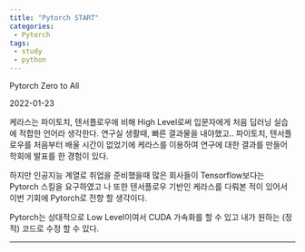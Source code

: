 ```yaml
---
title: "Pytorch START"  
categories:
 - Pytorch
tags:
 - study
 - python
---
```


Pytorch Zero to All

2022-01-23

케라스는 파이토치, 텐서플로우에 비해 High Level로써 입문자에게 처음 딥러닝 실습에 적합한 언어라 생각한다. 연구실 생활때, 빠른 결과물을 내야했고.. 파이토치, 텐서플로우를 처음부터 배울 시간이 없었기에 케라스를 이용하여 연구에 대한 결과를 만들어 학회에 발표를 한 경험이 있다.

하지만 인공지능 계열로 취업을 준비했을때 많은 회사들이 Tensorflow보다는 Pytorch 스킬을 요구하였고 나 또한 텐서플로우 기반인 케라스를 다뤄본 적이 있어서 이번 기회에 Pytorch로 전향 할 생각이다.

Pytorch는  상대적으로 Low Level이여서 CUDA 가속화를 할 수 있고 내가 원하는 (정적) 코드로 수정 할 수 있다.

---
